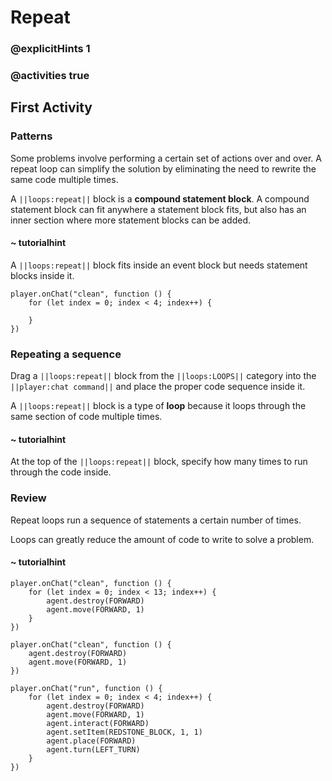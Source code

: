 # Repeat

### @explicitHints 1

### @activities true

## First Activity

### Patterns

Some problems involve performing a certain set of actions over and over.  A repeat loop can simplify the solution by eliminating the need to rewrite the same code multiple times.

A ``||loops:repeat||`` block is a **compound statement block**.  A compound statement block can fit anywhere a statement block fits, but also has an inner section where more statement blocks can be added.

#### ~ tutorialhint

A ``||loops:repeat||`` block fits inside an event block but needs statement blocks inside it.

```blocks
player.onChat("clean", function () {
    for (let index = 0; index < 4; index++) {
    	
    }
})
```

### Repeating a sequence

Drag a ``||loops:repeat||`` block from the ``||loops:LOOPS||`` category into the ``||player:chat command||`` and place the proper code sequence inside it.

A ``||loops:repeat||`` block is a type of **loop** because it loops through the same section of code multiple times.

#### ~ tutorialhint

At the top of the ``||loops:repeat||`` block, specify how many times to run through the code inside.

### Review

Repeat loops run a sequence of statements a certain number of times.

Loops can greatly reduce the amount of code to write to solve a problem.

#### ~ tutorialhint

```blocks
player.onChat("clean", function () {
    for (let index = 0; index < 13; index++) {
        agent.destroy(FORWARD)
        agent.move(FORWARD, 1)
    }
})
```

```template
player.onChat("clean", function () {
    agent.destroy(FORWARD)
    agent.move(FORWARD, 1)
})
```

```ghost
player.onChat("run", function () {
    for (let index = 0; index < 4; index++) {
        agent.destroy(FORWARD)
        agent.move(FORWARD, 1)
        agent.interact(FORWARD)
        agent.setItem(REDSTONE_BLOCK, 1, 1)
        agent.place(FORWARD)
        agent.turn(LEFT_TURN)
    }
})
```
